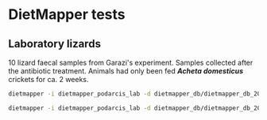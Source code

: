 # DietMapper tests

## Laboratory lizards

10 lizard faecal samples from Garazi's experiment. Samples collected after the antibiotic treatment. Animals had only been fed ***Acheta domesticus*** crickets for ca. 2 weeks.

```sh
dietmapper -i dietmapper_podarcis_lab -d dietmapper_db/dietmapper_db_202503.fa -o laboratory_lizards.txt -s --plot

dietmapper -i dietmapper_podarcis_lab -d dietmapper_db/dietmapper_db_202503.fa -o laboratory_lizards_complexityfilter.txt -s --plot

```
